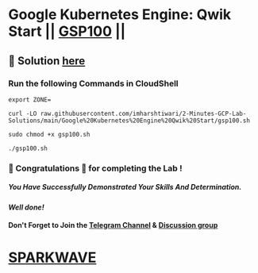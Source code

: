 # Google Kubernetes Engine: Qwik Start || [GSP100](https://www.cloudskillsboost.google/focuses/878?parent=catalog) ||

## 🔑 Solution [here](https://www.youtube.com/@sparkwave.01)

### Run the following Commands in CloudShell
```
export ZONE=
```
```
curl -LO raw.githubusercontent.com/imharshtiwari/2-Minutes-GCP-Lab-Solutions/main/Google%20Kubernetes%20Engine%20Qwik%20Start/gsp100.sh

sudo chmod +x gsp100.sh

./gsp100.sh
```

### 🐼 Congratulations 🎉 for completing the Lab !

##### *You Have Successfully Demonstrated Your Skills And Determination.*

#### *Well done!*

#### Don't Forget to Join the [Telegram Channel](https://t.me/sparkwave.01) & [Discussion group](https://t.me/sparkwave.01chats)

# [SPARKWAVE](https://www.youtube.com/@sparkwave.01)
